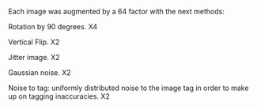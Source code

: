 Each image was augmented by a 64 factor with the next methods:

Rotation by 90 degrees. X4

Vertical Flip. X2

Jitter image. X2 

Gaussian noise. X2

Noise to tag: uniformly distributed noise to the image tag in order to make up on tagging inaccuracies. X2
